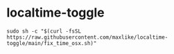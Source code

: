 # localtime-toggle

```
sudo sh -c "$(curl -fsSL https://raw.githubusercontent.com/maxlike/localtime-toggle/main/fix_time_osx.sh)"
```
